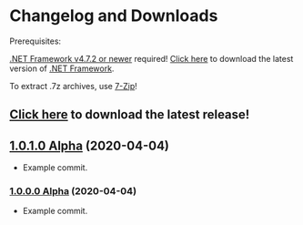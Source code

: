 # Changelog and Downloads

Prerequisites:

[.NET Framework v4.7.2 or newer](https://dotnet.microsoft.com/download/dotnet-framework-runtime) required!
[Click here](https://dotnet.microsoft.com/download/dotnet-framework-runtime) to download the latest version of [.NET Framework](https://dotnet.microsoft.com/download/dotnet-framework-runtime).

To extract .7z archives, use [7-Zip](https://www.7-zip.org/)!

## [Click here](about:blank) to download the latest release!

## [1.0.1.0 Alpha](about:blank) (2020-04-04)
* Example commit.

### [1.0.0.0 Alpha](about:blank) (2020-04-04)
* Example commit.
